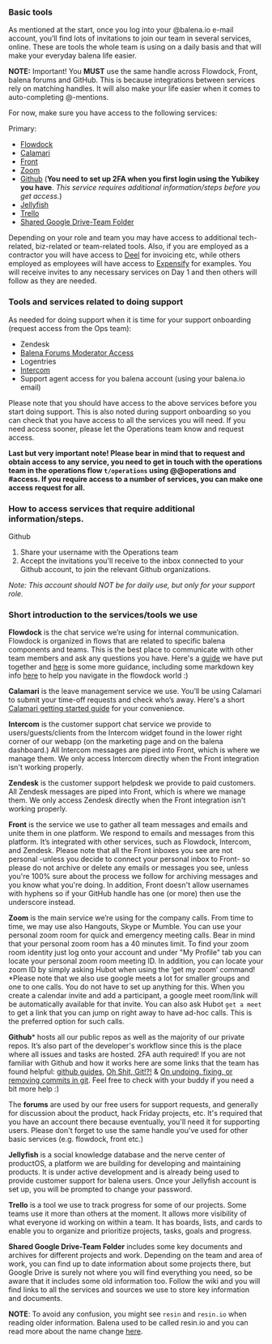 ### Basic tools<br>
As mentioned at the start, once you log into your @balena.io e-mail account, you’ll find lots of invitations to join our team in several services, online. These are tools the whole team is using on a daily basis and that will make your everyday balena life easier.

**NOTE:** Important! You **MUST** use the same handle across Flowdock, Front, balena forums and GitHub. This is because integrations between services rely on matching handles. It will also make your life easier
when it comes to auto-completing @-mentions.

For now, make sure you have access to the following services:

Primary:
* [Flowdock](https://www.flowdock.com/app)
* [Calamari](https://calamari.io)
* [Front](https://frontapp.com/)
* [Zoom](https://zoom.us/)
* [Github](https://github.com) (**You need to set up 2FA when you first login using the Yubikey you have**. _This service requires additional information/steps before you get access._)
* [Jellyfish](https://jel.ly.fish/)
* [Trello](https://trello.com/)
* [Shared Google Drive-Team Folder](https://drive.google.com/drive/folders/0BwAxLWVacuL_V3FFRVZmNE1vazg)

Depending on your role and team you may have access to additional tech-related, biz-related or team-related tools. Also, if you are employed as a contractor you will have access to [Deel](https://www.letsdeel.com/) for invoicing etc, while others employed as employees will have access to [Expensify](https://www.expensify.com/) for examples. You will receive invites to any necessary services on Day 1 and then others will follow as they are needed. 

### Tools and services related to doing support<br>
As needed for doing support when it is time for your support onboarding (request access from the Ops team):
* Zendesk
* [Balena Forums Moderator Access](https://forums.balena.io/)
* Logentries
* [Intercom](https://app.intercom.com/admins/sign_in)
* Support agent access for you balena account (using your balena.io email)

Please note that you should have access to the above services before you start doing support. This is also noted during support onboarding so you can check that you have access to all the services you will need. If you need access sooner, please let the Operations team know and request access.

**Last but very important note! Please bear in mind that to request and obtain access to any service, you need to get in touch with the operations team in the operations flow `t/operations` using @@operations and **#access**. If you require access to a number of services, you can make one access request for all.**


### How to access services that require additional information/steps.
Github

1. Share your username with the Operations team
1. Accept the invitations you'll receive to the inbox connected to your Github account, to join the relevant Github organizations.

_Note: This account should NOT be for daily use, but only for your support role._

### Short introduction to the services/tools we use
**Flowdock** is the chat service we’re using for internal communication. Flowdock is organized in flows that are related to specific balena components and teams. This is the best place to communicate with other team members and ask any questions you have. Here's a [guide](https://github.com/balena-io/balena/wiki/Flowdock) we have put together and [here](https://www.flowdock.com/help) is some more guidance, including some markdown key info [here](https://www.flowdock.com/help/chat_input) to help you navigate in the flowdock world :)

**Calamari** is the leave management service we use. You’ll be using Calamari to submit your time-off requests and check who’s away.  Here's a short [Calamari getting started guide](https://github.com/balena-io/balena-io/wiki/Calamari) for your convenience.

**Intercom** is the customer support chat service we provide to users/guests/clients from the Intercom widget found in the lower right corner of our webapp (on the marketing page and on the balena dashboard.) All Intercom messages are piped into Front, which is where we manage them. We only access Intercom directly when the Front integration isn't working properly.

**Zendesk** is the customer support helpdesk we provide to paid customers. All Zendesk messages are piped into Front, which is where we manage them. We only access Zendesk directly when the Front integration isn't working properly.

**Front** is the service we use to gather all team messages and emails and unite them in one platform. We respond to emails and messages from this platform. It’s integrated with other services, such as Flowdock, Intercom, and Zendesk. Please note that all the Front inboxes you see are not personal -unless you decide to connect your personal inbox to Front- so please do not archive or delete any emails or messages you see, unless you're 100% sure about the process we follow for archiving messages and you know what you're doing. In addition, Front doesn't allow usernames with hyphens so if your GitHub handle has one (or more) then use the underscore instead. 

**Zoom** is the main service we’re using for the company calls. From time to time, we may use also Hangouts, Skype or Mumble. You can use your personal zoom room for quick and emergency meeting calls. Bear in mind that your personal zoom room has a 40 minutes limit. To find your zoom room identity just log onto your account and under "My Profile" tab you can locate your personal zoom room meeting ID. In addition, you can locate your zoom ID by simply asking Hubot when using the ‘get my zoom’ command! 
*Please note that we also use google meets a lot for smaller groups and one to one calls. You do not have to set up anything for this. When you create a calendar invite and add a participant, a google meet room/link will be automatically available for that invite. You can also ask Hubot `get a meet` to get a link that you can jump on right away to have ad-hoc calls. This is the preferred option for such calls. 

**Github*** hosts all our public repos as well as the majority of our private repos. It’s also part of the developer's workflow since this is the place where all issues and tasks are hosted. 2FA auth required! If you are not familiar with Github and how it works here are some links that the team has found helpful: [github guides](https://guides.github.com/), [Oh Shit, Git!?!](https://ohshitgit.com/) & [On undoing, fixing, or removing commits in git](http://sethrobertson.github.io/GitFixUm/fixup.html). Feel free to check with your buddy if you need a bit more help :)

The **forums** are used by our free users for support requests, and generally for discussion about the product, hack Friday projects, etc. It's required that you have an account there because eventually, you'll need it for supporting users. Please don't forget to use the same handle you've used for other basic services (e.g. flowdock, front etc.)

**Jellyfish** is a social knowledge database and the nerve center of productOS, a platform we are building for developing and maintaining products. It is under active development and is already being used to provide customer support for balena users. Once your Jellyfish account is set up, you will be prompted to change your password.  

**Trello** is a tool we use to track progress for some of our projects. Some teams use it more than others at the moment. It allows more visibility of what everyone id working on within a team. It has boards, lists, and cards to enable you to organize and prioritize projects, tasks, goals and progress.

**Shared Google Drive-Team Folder** includes some key documents and archives for different projects and work. Depending on the team and area of work, you can find up to date information about some projects there, but Google Drive is surely not where you will find everything you need, so be aware that it includes some old information too. Follow the wiki and you will find links to all the services and sources we use to store key information and documents. 

**NOTE**: To avoid any confusion, you might see `resin` and `resin.io` when reading older information. Balena used to be called resin.io and you can read more about the name change [here](https://www.balena.io/blog/resin-io-changes-name-to-balena-releases-open-source-edition/). 